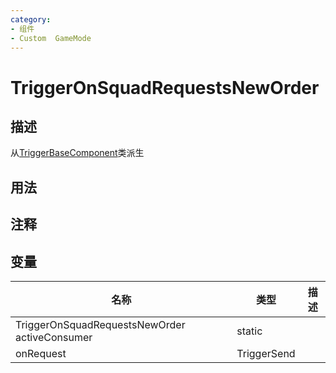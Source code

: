 ```yaml
---
category: 
- 组件
- Custom  GameMode
---
```

# TriggerOnSquadRequestsNewOrder
## 描述
从[TriggerBaseComponent](./TriggerBaseComponent.md)类派生
## 用法

## 注释

## 变量
| 名称 | 类型 | 描述 |
| ----------- | ----------- | ----------- |
| TriggerOnSquadRequestsNewOrder activeConsumer | static |  |  
| onRequest | TriggerSend |  |  
